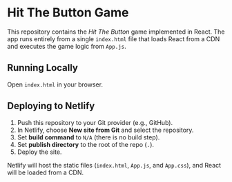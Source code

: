 # Hit The Button Game

This repository contains the *Hit The Button* game implemented in React. The app runs entirely from a single `index.html` file that loads React from a CDN and executes the game logic from `App.js`.

## Running Locally
Open `index.html` in your browser.

## Deploying to Netlify
1. Push this repository to your Git provider (e.g., GitHub).
2. In Netlify, choose **New site from Git** and select the repository.
3. Set **build command** to `N/A` (there is no build step).
4. Set **publish directory** to the root of the repo (`.`).
5. Deploy the site.

Netlify will host the static files (`index.html`, `App.js`, and `App.css`), and React will be loaded from a CDN.
